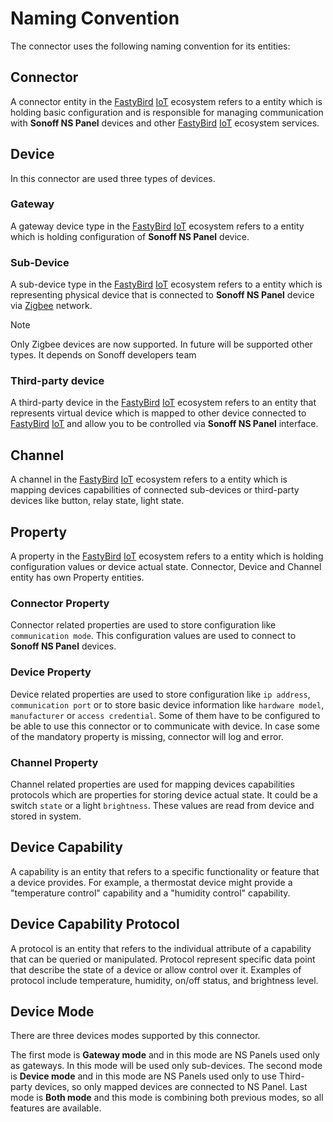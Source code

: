 # Naming Convention

The connector uses the following naming convention for its entities:

## Connector

A connector entity in the [FastyBird](https://www.fastybird.com) [IoT](https://en.wikipedia.org/wiki/Internet_of_things) ecosystem refers to a entity which is holding basic configuration
and is responsible for managing communication with **Sonoff NS Panel** devices and other [FastyBird](https://www.fastybird.com) [IoT](https://en.wikipedia.org/wiki/Internet_of_things) ecosystem services.

## Device

In this connector are used three types of devices.

### Gateway

A gateway device type in the [FastyBird](https://www.fastybird.com) [IoT](https://en.wikipedia.org/wiki/Internet_of_things) ecosystem refers to a entity which is holding configuration of
**Sonoff NS Panel** device.

### Sub-Device

A sub-device type in the [FastyBird](https://www.fastybird.com) [IoT](https://en.wikipedia.org/wiki/Internet_of_things) ecosystem refers to a entity which is representing physical device
that is connected to **Sonoff NS Panel** device via [Zigbee](https://en.wikipedia.org/wiki/Zigbee) network.

> [!NOTE]
Only Zigbee devices are now supported. In future will be supported other types. It depends on Sonoff developers team

### Third-party device

A third-party device in the [FastyBird](https://www.fastybird.com) [IoT](https://en.wikipedia.org/wiki/Internet_of_things) ecosystem refers to an entity that represents virtual device which
is mapped to other device connected to [FastyBird](https://www.fastybird.com) [IoT](https://en.wikipedia.org/wiki/Internet_of_things) and allow you to be controlled via **Sonoff NS Panel** interface.

## Channel

A channel in the [FastyBird](https://www.fastybird.com) [IoT](https://en.wikipedia.org/wiki/Internet_of_things) ecosystem refers to a entity which is mapping devices capabilities of connected
sub-devices or third-party devices like button, relay state, light state.

## Property

A property in the [FastyBird](https://www.fastybird.com) [IoT](https://en.wikipedia.org/wiki/Internet_of_things) ecosystem refers to a entity which is holding configuration values or
device actual state. Connector, Device and Channel entity has own Property entities.

### Connector Property

Connector related properties are used to store configuration like `communication mode`. This configuration values are used
to connect to **Sonoff NS Panel** devices.

### Device Property

Device related properties are used to store configuration like `ip address`, `communication port` or to store basic device information
like `hardware model`, `manufacturer` or `access credential`. Some of them have to be configured to be able to use this connector
or to communicate with device. In case some of the mandatory property is missing, connector will log and error.

### Channel Property

Channel related properties are used for mapping devices capabilities protocols which are properties for storing device actual state.
It could be a switch `state` or a light `brightness`. These values are read from device and stored in system.

## Device Capability

A capability is an entity that refers to a specific functionality or feature that a device provides. For example,
a thermostat device might provide a "temperature control" capability and a "humidity control" capability.

## Device Capability Protocol

A protocol is an entity that refers to the individual attribute of a capability that can be queried or manipulated.
Protocol represent specific data point that describe the state of a device or allow control over it.
Examples of protocol include temperature, humidity, on/off status, and brightness level.

## Device Mode

There are three devices modes supported by this connector.

The first mode is **Gateway mode** and in this mode are NS Panels used only as gateways. In this mode will be used only sub-devices.
The second mode is **Device mode** and in this mode are NS Panels used only to use Third-party devices, so only mapped devices
are connected to NS Panel. Last mode is **Both mode** and this mode is combining both previous modes, so all features are available.
